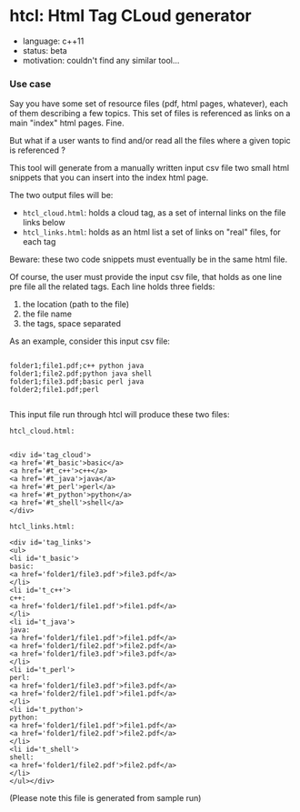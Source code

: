 # htcl: Html Tag CLoud generator

* language: c++11
* status: beta
* motivation: couldn't find any similar tool...

### Use case ###

Say you have some set of resource files (pdf, html pages, whatever), each of them describing a few topics.
This set of files is referenced as links on a main "index" html pages. Fine.

But what if a user wants to find and/or read all the files where a given topic is referenced ?

This tool will generate from a manually written input csv file two small html snippets that you can insert into the index html page.

The two output files will be:
 * `htcl_cloud.html`: holds a cloud tag, as a set of internal links on the file links below
 * `htcl_links.html`: holds as an html list a set of links on "real" files, for each tag

Beware: these two code snippets must eventually be in the same html file.

 Of course, the user must provide the input csv file, that holds as one line pre file all the related tags.
 Each line holds three fields:
  1. the location (path to the file)
  1. the file name
  1. the tags, space separated

As an example, consider this input csv file:

```

folder1;file1.pdf;c++ python java
folder1;file2.pdf;python java shell
folder1;file3.pdf;basic perl java
folder2;file1.pdf;perl


```

This input file run through htcl will produce these two files:

`htcl_cloud.html:`

```

<div id='tag_cloud'>
<a href='#t_basic'>basic</a>
<a href='#t_c++'>c++</a>
<a href='#t_java'>java</a>
<a href='#t_perl'>perl</a>
<a href='#t_python'>python</a>
<a href='#t_shell'>shell</a>
</div>
```

`htcl_links.html:`
```
<div id='tag_links'>
<ul>
<li id='t_basic'>
basic:
<a href='folder1/file3.pdf'>file3.pdf</a>
</li>
<li id='t_c++'>
c++:
<a href='folder1/file1.pdf'>file1.pdf</a>
</li>
<li id='t_java'>
java:
<a href='folder1/file1.pdf'>file1.pdf</a>
<a href='folder1/file2.pdf'>file2.pdf</a>
<a href='folder1/file3.pdf'>file3.pdf</a>
</li>
<li id='t_perl'>
perl:
<a href='folder1/file3.pdf'>file3.pdf</a>
<a href='folder2/file1.pdf'>file1.pdf</a>
</li>
<li id='t_python'>
python:
<a href='folder1/file1.pdf'>file1.pdf</a>
<a href='folder1/file2.pdf'>file2.pdf</a>
</li>
<li id='t_shell'>
shell:
<a href='folder1/file2.pdf'>file2.pdf</a>
</li>
</ul></div>
```

(Please note this file is generated from sample run)
